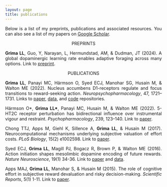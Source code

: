 ```yaml
---
layout: page
title: publications
---
```

<p align="justify">
Below is a list of my preprints, publications and associated resources. You can also see a list of my papers on <a href="https://scholar.google.com/citations?user=JRYWzVMAAAAJ&hl=en">Google Scholar</a>. 
</p>

<p align="center">
PREPRINTS
</p>

<p align="justify">
  <b>Grima LL</b>, Guo, Y, Narayan, L, Hermundstad, AM, & Dudman, JT (2024). A global dopaminergic learning rate enables adaptive foraging across many options. Link to <a href="https://www.biorxiv.org/content/10.1101/2024.11.04.621923v2.abstract">preprint</a>. 
</p>

<p align="center">
PUBLICATIONS
</p>

<p align="justify">
  <b>Grima LL</b>, Panayi MC, Härmson O, Syed ECJ, Manohar SG, Husain M, & Walton ME (2022). Nucleus accumbens D1-receptors regulate and focus transitions to reward-seeking action. <i>Neuropsychopharmacology</i>, 47, 1721–1731. Links to <a href="https://www.nature.com/articles/s41386-022-01312-6">paper</a>, <a href="https://osf.io/zsu47/?view_only=e1e18792923742e6be479298aa63d73e">data</a>, and <a href="https://github.com/lauralgrima/NAcC_D1_go_nogo">code</a> repositories.

</p>

<p align="justify">
  Härmson O*, <b>Grima LL*</b>, Panayi MC, Husain M, & Walton ME (2022). 5-HT2C receptor perturbation has bidirectional influence over instrumental vigour and restraint. <i>Psychopharmacology</i>, 239, 123–140. Link to <a href="https://link.springer.com/article/10.1007/s00213-021-05992-8">paper</a>. 
</p>

<p align="justify">
  Chong TTJ, Apps M, Giehl K, Sillence A, <b>Grima LL</b>, & Husain M (2017). Neurocomputational mechanisms underlying subjective valuation of effort costs. <i>PLoS Biology</i>, 15(2) e1002598. Link to <a href="https://journals.plos.org/plosbiology/article?id=10.1371/journal.pbio.1002598">paper</a>.
</p>

<p align="justify">
   Syed ECJ, <b>Grima LL</b>, Magill PJ, Bogacz R, Brown P, & Walton ME (2016). Action initiation shapes mesolimbic dopamine encoding of future rewards. <i>Nature Neuroscience</i>, 19(1) 34-36. Link to <a href="https://www.nature.com/articles/nn.4187">paper</a> and <a href="https://data.mrc.ox.ac.uk/data-set/nucleus-accumbens-core-dopamine-during-go-nogo-task">data</a>. 
 </p>
 
 <p align="justify">
  Apps MAJ, <b>Grima LL</b>, Manohar S, & Husain M (2015). The role of cognitive effort in subjective reward devaluation and risky decision-making. <i>Scientific Reports</i>, 5(1) 1-11. Link to <a href="https://link.springer.com/content/pdf/10.1038/srep16880.pdf">paper</a>. 
    </p>

 
  


